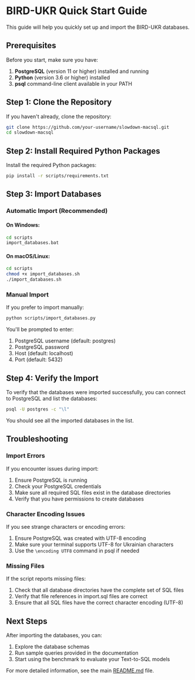 # BIRD-UKR Quick Start Guide

This guide will help you quickly set up and import the BIRD-UKR databases.

## Prerequisites

Before you start, make sure you have:

1. **PostgreSQL** (version 11 or higher) installed and running
2. **Python** (version 3.6 or higher) installed
3. **psql** command-line client available in your PATH

## Step 1: Clone the Repository

If you haven't already, clone the repository:

```bash
git clone https://github.com/your-username/slowdown-macsql.git
cd slowdown-macsql
```

## Step 2: Install Required Python Packages

Install the required Python packages:

```bash
pip install -r scripts/requirements.txt
```

## Step 3: Import Databases

### Automatic Import (Recommended)

#### On Windows:

```bash
cd scripts
import_databases.bat
```

#### On macOS/Linux:

```bash
cd scripts
chmod +x import_databases.sh
./import_databases.sh
```

### Manual Import

If you prefer to import manually:

```bash
python scripts/import_databases.py
```

You'll be prompted to enter:
1. PostgreSQL username (default: postgres)
2. PostgreSQL password
3. Host (default: localhost)
4. Port (default: 5432)

## Step 4: Verify the Import

To verify that the databases were imported successfully, you can connect to PostgreSQL and list the databases:

```bash
psql -U postgres -c "\l"
```

You should see all the imported databases in the list.

## Troubleshooting

### Import Errors

If you encounter issues during import:

1. Ensure PostgreSQL is running
2. Check your PostgreSQL credentials
3. Make sure all required SQL files exist in the database directories
4. Verify that you have permissions to create databases

### Character Encoding Issues

If you see strange characters or encoding errors:

1. Ensure PostgreSQL was created with UTF-8 encoding
2. Make sure your terminal supports UTF-8 for Ukrainian characters
3. Use the `\encoding UTF8` command in psql if needed

### Missing Files

If the script reports missing files:

1. Check that all database directories have the complete set of SQL files
2. Verify that file references in import.sql files are correct
3. Ensure that all SQL files have the correct character encoding (UTF-8)

## Next Steps

After importing the databases, you can:

1. Explore the database schemas
2. Run sample queries provided in the documentation
3. Start using the benchmark to evaluate your Text-to-SQL models

For more detailed information, see the main [README.md](bird-ukr/README.md) file. 